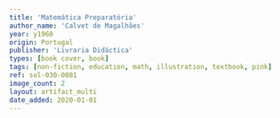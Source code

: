 ```yaml
---
title: 'Matemática Preparatória'
author_name: 'Calvet de Magalhães'
year: y1960
origin: Portugal
publisher: 'Livraria Didáctica'
types: [book cover, book]
tags: [non-fiction, education, math, illustration, textbook, pink]
ref: sol-030-0081
image_count: 2
layout: artifact_multi
date_added: 2020-01-01
---
```

